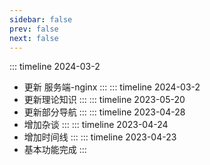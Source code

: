 ```yaml
---
sidebar: false
prev: false
next: false
---
```

::: timeline 2024-03-2
- <sapn class="marker-evy">更新 服务端-nginx</sapn>
:::
::: timeline 2024-03-2
- <sapn class="marker-evy">更新理论知识</sapn>
  :::
::: timeline 2023-05-20
- <sapn class="marker-evy">更新部分导航</sapn>
:::
::: timeline 2023-04-28
- <sapn class="marker-evy">增加杂谈</sapn>
:::
::: timeline 2023-04-24
- <sapn class="marker-evy">增加时间线</sapn>
:::
::: timeline 2023-04-23
- <sapn class="marker-evy">基本功能完成</sapn>
:::